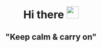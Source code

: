 <h1 align="center">Hi there</a> 
<img src="https://github.com/blackcater/blackcater/raw/main/images/Hi.gif" height="32"/></h1>


<h2 align="center">"Keep calm & carry on"</h2> 

<!--
**suwaloff/suwaloff** is a ✨ _special_ ✨ repository because its `README.md` (this file) appears on your GitHub profile.


